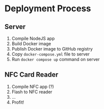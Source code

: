 # Deployment Process

## Server 
1. Compile NodeJS app
2. Build Docker image
3. Publish Docker image to GitHub registry
4. Copy `docker-compose.yml` file to server
5. Run `docker compose up` command on server

## NFC Card Reader
1. Compile NFC app (?)
2. Flash to NFC reader
3. ...
4. Profit!
